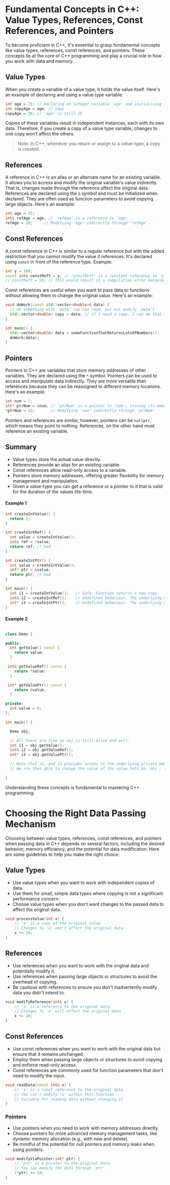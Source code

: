 
# Fundamental Concepts in C++: Value Types, References, Const References, and Pointers

To become proficient in C++, it's essential to grasp fundamental concepts like value types, references, const references, and pointers. 
These concepts lie at the core of C++ programming and play a crucial role in how you work with data and memory.

## Value Types
When you create a variable of a value type, it holds the value itself. Here's an example of declaring and using a value type variable:

```cpp
int age = 25; // Declaring an integer variable 'age' and initializing it with the value 25
int copyAge = age; // copy
copyAge = 30; // 'age' is still 25
```

Copies of these variables result in independent instances, each with its own data. 
Therefore, if you create a copy of a value type variable, changes to one copy won't affect the others.

> Note: In C++, whenever you return or assign to a value-type, a copy is created. 

## References
A reference in C++ is an alias or an alternate name for an existing variable. It allows you to access and modify the original variable's value indirectly. 
That is, changes made through the reference affect the original data.
References are declared using the `&` symbol and must be initialized when declared. 
They are often used as function parameters to avoid copying large objects. Here's an example:

```cpp
int age = 42;
int& refAge = age; // 'refAge' is a reference to 'age'
refAge = 10;     // Modifying 'age' indirectly through 'refAge'.
```

## Const References
A const reference in C++ is similar to a regular reference but with the added restriction that you cannot modify the value it references. 
It's declared using `const` in front of the reference type. Example: 

```cpp
int y = 100;
const int& constRefY = y; // 'constRefY' is a constant reference to 'y'
// constRefY = 50; // This would result in a compilation error because you can't modify 'y' through 'constRefY'
```

Const references are useful when you want to pass data to functions without allowing them to change the original value. Here's an example:

```cpp
void doWork(const std::vector<double>& data) {
  // do something with `data` (we can read, but not modify `data`)
  std::vector<double> copy = data; // if I need a copy, I can do that...
}

int main() {
  std::vector<double> data = someFunctionThatReturnsLotsOfNumbers();
  doWork(data);
}
```

## Pointers
Pointers in C++ are variables that store memory addresses of other variables. They are declared using the `*` symbol. 
Pointers can be used to access and manipulate data indirectly. 
They are more versatile than references because they can be reassigned to different memory locations. Here's an example:

```cpp
int num = 7;
int* ptrNum = &num; // 'ptrNum' is a pointer to 'num', storing its memory address
*ptrNum = 42;       // Modifying 'num' indirectly through 'ptrNum'
```

Pointers and references are similar, however, pointers can be `nullptr`, which means they point to nothing. 
References, on the other hand must reference an existing variable.

## Summary 

* Value types store the actual value directly.
* References provide an alias for an existing variable.
* Const references allow read-only access to a variable.
* Pointers store memory addresses, offering greater flexibility for memory management and manipulation.
* Given a value-type you can get a reference or a pointer to it that is valid for the duration of the values life-time.

#### Example 1
```cpp
int createIntValue() {
  return 1;
}

int createIntRef() {
  int value = createIntValue();
  int& ref = *value;
  return ref; // bad
}

int createIntPtr() {
  int value = createIntValue();
  int* ptr = &value;
  return ptr; // bad
}

int main() {
  int i1 = createIntValue();   // Safe. Function returns a new copy.
  int& i2 = createIntRef();    // Undefined beheviour. The underlying value no longer exist.
  int* i3 = createIntPtr();    // Undefined beheviour. The underlying value no longer exist.
}
```

#### Example 2
```cpp

class Demo {

public:
  int getValue() const {
    return value;
  }

 int& getValueRef() const {
    return *value;
  }

 int* getValuePtr() const {
    return &value;
  }

private:
  int value = 0;
};

int main() {

  Demo obj;

  // All these are fine as obj is still alive and well.
  int i1 = obj.getValue();
  int& i2 = obj.getValueRef();
  int* i3 = obj.getValuePtr();

  // Note that i2, and i3 provides access to the underlying private member.
  // We are then able to change the value of the value held be `obj`, thus breaking encapsulation!

}
```

Understanding these concepts is fundamental to mastering C++ programming.

# Choosing the Right Data Passing Mechanism

Choosing between value types, references, const references, and pointers when passing data in C++ depends on several factors, including the desired behavior, memory efficiency, and the potential for data modification. 
Here are some guidelines to help you make the right choice:

## Value Types

* Use value types when you want to work with independent copies of data.
* Use them for small, simple data types where copying is not a significant performance concern.
* Choose value types when you don't want changes to the passed data to affect the original data.

```cpp
void processValue(int x) {
    // 'x' is a copy of the original value
    // Changes to 'x' won't affect the original data
    x += 10;
}
```
## References

* Use references when you want to work with the original data and potentially modify it.
* Use references when passing large objects or structures to avoid the overhead of copying.
* Be cautious with references to ensure you don't inadvertently modify data you didn't intend to.

```cpp
void modifyReference(int& x) {
    // 'x' is a reference to the original data
    // Changes to 'x' will affect the original data
    x += 10;
}
```

## Const References

* Use const references when you want to work with the original data but ensure that it remains unchanged.
* Employ them when passing large objects or structures to avoid copying and enforce read-only access.
* Const references are commonly used for function parameters that don't need to modify the input.

```cpp
void readData(const int& x) {
    // 'x' is a const reference to the original data
    // You can't modify 'x' within this function
    // Suitable for reading data without changing it
}
```

### Pointers

* Use pointers when you need to work with memory addresses directly.
* Choose pointers for more advanced memory management tasks, like dynamic memory allocation (e.g., with new and delete).
* Be mindful of the potential for null pointers and memory leaks when using pointers.

```cpp
void modifyViaPointer(int* ptr) {
    // 'ptr' is a pointer to the original data
    // You can modify the data through 'ptr'
    (*ptr) += 10;
}
```
  

